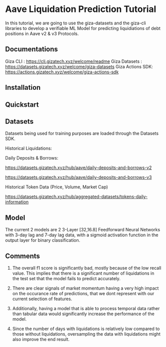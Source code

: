 # Aave Liquidation Prediction Tutorial

In this tutorial, we are going to use the giza-datasets and the giza-cli libraries to develop a verifiable ML Model for predicting liquidiations of debt positions in Aave v2 & v3 Protocols.

## Documentations

Giza CLI : https://cli.gizatech.xyz/welcome/readme
Giza Datasets : https://datasets.gizatech.xyz/welcome/giza-datasets
Giza Actions SDK: https://actions.gizatech.xyz/welcome/giza-actions-sdk

## Installation

## Quickstart

## Datasets

Datasets being used for training purposes are loaded through the Datasets SDK.

Historical Liquidations: 

Daily Deposits & Borrows:

https://datasets.gizatech.xyz/hub/aave/daily-deposits-and-borrows-v2

https://datasets.gizatech.xyz/hub/aave/daily-deposits-and-borrows-v3

Historical Token Data (Price, Volume, Market Cap)

https://datasets.gizatech.xyz/hub/aggregated-datasets/tokens-daily-information


## Model 

The current 2 models are 2 3-Layer [32,16.8] Feedforward Neural Networks with 3-day lag and 7-day lag data, with a sigmoid activation function in the output layer for binary classification.

## Comments

1) The overall f1 score is significantly bad, mostly because of the low recall value. This implies that there is a significant number of liquidations in the test set that the model fails to predict accurately.

2) There are clear signals of market momentum having a very high impact on the occurance rate of predictions, that we dont represent with our current selection of features.

3) Additionally, having a model that is able to process temporal data rather than tabular data would significantly increase the performance of the model.

4) Since the number of days with liquidations is relatively low compared to those without liquidations, oversampling the data with liquidations might also improve the end result.